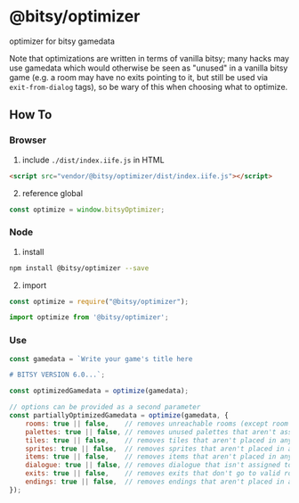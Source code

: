 # @bitsy/optimizer

optimizer for bitsy gamedata

Note that optimizations are written in terms of vanilla bitsy; many hacks may use gamedata which would otherwise be seen as "unused" in a vanilla bitsy game (e.g. a room may have no exits pointing to it, but still be used via `exit-from-dialog` tags), so be wary of this when choosing what to optimize.

## How To

### Browser

1. include `./dist/index.iife.js` in HTML

```html
<script src="vendor/@bitsy/optimizer/dist/index.iife.js"></script>
```

2. reference global

```js
const optimize = window.bitsyOptimizer;
```

### Node

1. install

```sh
npm install @bitsy/optimizer --save
```

2. import

```js
const optimize = require("@bitsy/optimizer");
```

```js
import optimize from '@bitsy/optimizer';
```

### Use

```js
const gamedata = `Write your game's title here

# BITSY VERSION 6.0...`;

const optimizedGamedata = optimize(gamedata);

// options can be provided as a second parameter
const partiallyOptimizedGamedata = optimize(gamedata, {
	rooms: true || false,    // removes unreachable rooms (except room 0)
	palettes: true || false, // removes unused palettes that aren't assigned to any rooms
	tiles: true || false,    // removes tiles that aren't placed in any rooms
	sprites: true || false,  // removes sprites that aren't placed in any rooms
	items: true || false,    // removes items that aren't placed in any rooms
	dialogue: true || false, // removes dialogue that isn't assigned to any sprites or items
	exits: true || false,    // removes exits that don't go to valid rooms
	endings: true || false,  // removes endings that aren't placed in any rooms
});
```
